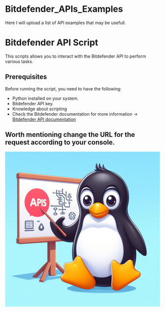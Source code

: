 # Bitdefender_APIs_Examples
Here I will upload a list of API examples that may be usefull.

# Bitdefender API Script

This scripts allows you to interact with the Bitdefender API to perform various tasks.

## Prerequisites

Before running the script, you need to have the following:
- Python installed on your system.
- Bitdefender API key.
- Knowledge about scripting
- Check the Bitdefender documentation for more information -> [Bitdefender API documentation](https://www.bitdefender.com/business/support/en/77211-125277-public-api.html#UUID-2a74c3b5-6159-831d-4f8a-ca42797ce3b0) 

## Worth mentioning change the URL for the request according to your console.

![Bitdefender APIs](Images/APIs.jpg)